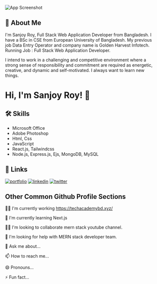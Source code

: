 ![App Screenshot](https://media.licdn.com/dms/image/C4D16AQEYrkTvO1YyJg/profile-displaybackgroundimage-shrink_350_1400/0/1654975135395?e=1689206400&v=beta&t=yjY76w5mL0onKE9Nea_UiX8YXMDaxBXjvSSZX6jlSIk)


## 🚀 About Me

I'm Sanjoy Roy, Full Stack Web Application Developer from  Bangladesh. I have a BSc in CSE from European University of Bangladesh. My previous job Data Entry Operator and company name is Golden Harvest Infotech. Running Job : Full Stack Web Application Developer.

I intend to work in a challenging and competitive environment where a strong sense of responsibility and commitment are required as energetic, creative, and dynamic and self-motivated. I always want to learn new things.


# Hi, I'm Sanjoy Roy! 👋
## 🛠 Skills

- Microsoft Office
- Adobe Photoshop
- Html, Css
- JavaScript
- React.js, Tailwindcss
- Node.js, Express.js, Ejs, MongoDB, MySQL


## 🔗 Links
[![portfolio](https://img.shields.io/badge/portfolio-000?style=for-the-badge&logo=ko-fi&logoColor=white)](https://github.com/sanjoyroy-git)
[![linkedin](https://img.shields.io/badge/linkedin-0A66C2?style=for-the-badge&logo=linkedin&logoColor=white)](https://www.linkedin.com/in/sanjoyroy-in)
[![twitter](https://img.shields.io/badge/youtube-red?style=for-the-badge&logo=youtube&logoColor=white)](https://www.youtube.com/@sanjoy-roy)


## Other Common Github Profile Sections
👩‍💻 I'm currently working https://techacademybd.xyz/

🧠 I'm currently learning Next.js

👯‍♀️ I'm looking to collaborate mern stack youtube channel.

🤔 I'm looking for help with MERN stack developer team.

💬 Ask me about...

📫 How to reach me...

😄 Pronouns...

⚡️ Fun fact...

